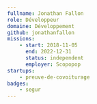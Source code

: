 ```yaml
---
fullname: Jonathan Fallon
role: Développeur
domaine: Développement
github: jonathanfallon
missions:
    - start: 2018-11-05
      end: 2022-12-31
      status: independent
      employer: Scopopop
startups:
    - preuve-de-covoiturage
badges:
    - segur
---
```

